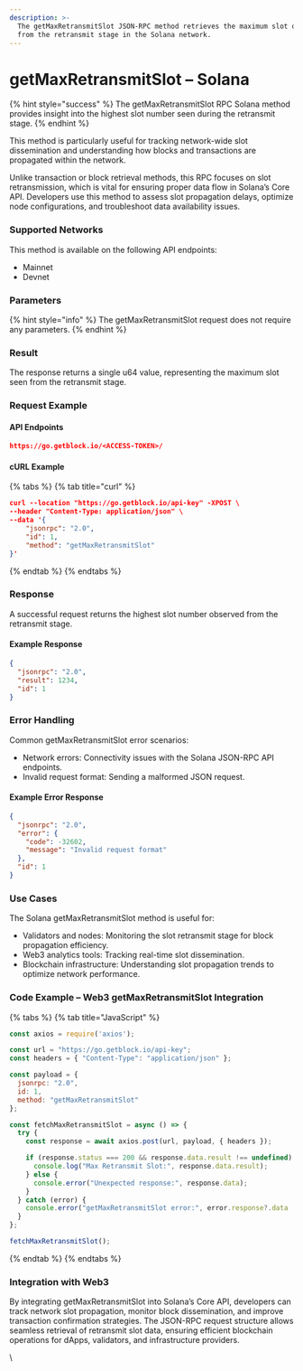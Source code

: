 ```yaml
---
description: >-
  The getMaxRetransmitSlot JSON-RPC method retrieves the maximum slot observed
  from the retransmit stage in the Solana network.
---
```


# getMaxRetransmitSlot – Solana

{% hint style="success" %}
The getMaxRetransmitSlot RPC Solana method provides insight into the highest slot number seen during the retransmit stage.&#x20;
{% endhint %}

This method is particularly useful for tracking network-wide slot dissemination and understanding how blocks and transactions are propagated within the network.

Unlike transaction or block retrieval methods, this RPC focuses on slot retransmission, which is vital for ensuring proper data flow in Solana’s Core API. Developers use this method to assess slot propagation delays, optimize node configurations, and troubleshoot data availability issues.

### Supported Networks

This method is available on the following API endpoints:

* Mainnet
* Devnet

### Parameters

{% hint style="info" %}
The getMaxRetransmitSlot request does not require any parameters.
{% endhint %}

### Result

The response returns a single u64 value, representing the maximum slot seen from the retransmit stage.

### Request Example

#### API Endpoints

```json
https://go.getblock.io/<ACCESS-TOKEN>/
```

#### cURL Example

{% tabs %}
{% tab title="curl" %}
```json
curl --location "https://go.getblock.io/api-key" -XPOST \
--header "Content-Type: application/json" \
--data '{
    "jsonrpc": "2.0",
    "id": 1,
    "method": "getMaxRetransmitSlot"
}'
```
{% endtab %}
{% endtabs %}

### Response

A successful request returns the highest slot number observed from the retransmit stage.

#### Example Response

```json
{
  "jsonrpc": "2.0",
  "result": 1234,
  "id": 1
}
```

### Error Handling

Common getMaxRetransmitSlot error scenarios:

* Network errors: Connectivity issues with the Solana JSON-RPC API endpoints.
* Invalid request format: Sending a malformed JSON request.

#### Example Error Response

```json
{
  "jsonrpc": "2.0",
  "error": {
    "code": -32602,
    "message": "Invalid request format"
  },
  "id": 1
}
```

### Use Cases

The Solana getMaxRetransmitSlot method is useful for:

* Validators and nodes: Monitoring the slot retransmit stage for block propagation efficiency.
* Web3 analytics tools: Tracking real-time slot dissemination.
* Blockchain infrastructure: Understanding slot propagation trends to optimize network performance.

### Code Example – Web3 getMaxRetransmitSlot Integration



{% tabs %}
{% tab title="JavaScript" %}
```javascript
const axios = require('axios');

const url = "https://go.getblock.io/api-key"; 
const headers = { "Content-Type": "application/json" };

const payload = {
  jsonrpc: "2.0",
  id: 1,
  method: "getMaxRetransmitSlot"
};

const fetchMaxRetransmitSlot = async () => {
  try {
    const response = await axios.post(url, payload, { headers });

    if (response.status === 200 && response.data.result !== undefined) {
      console.log("Max Retransmit Slot:", response.data.result);
    } else {
      console.error("Unexpected response:", response.data);
    }
  } catch (error) {
    console.error("getMaxRetransmitSlot error:", error.response?.data || error.message);
  }
};

fetchMaxRetransmitSlot();

```
{% endtab %}
{% endtabs %}

### Integration with Web3

By integrating getMaxRetransmitSlot into Solana’s Core API, developers can track network slot propagation, monitor block dissemination, and improve transaction confirmation strategies. The JSON-RPC request structure allows seamless retrieval of retransmit slot data, ensuring efficient blockchain operations for dApps, validators, and infrastructure providers.

\
